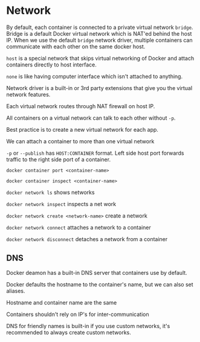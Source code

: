 # Network

By default, each container is connected to a private virtual network `bridge`. Bridge is a default Docker virtual
network which is NAT'ed behind the host IP. When we use the default `bridge` network driver, multiple containers can
communicate with each other on the same docker host.

`host` is a special network that skips virtual networking of Docker and attach containers directly to host interface.

`none` is like having computer interface which isn't attached to anything.

Network driver is a built-in or 3rd party extensions that give you the virtual network features.

Each virtual network routes through NAT firewall on host IP.

All containers on a virtual network can talk to each other without `-p`.

Best practice is to create a new virtual network for each app.

We can attach a container to more than one virtual network

`-p` or `--publish` has `HOST:CONTAINER` format. Left side host port forwards traffic to the right side port of a container.

`docker container port <container-name>`

`docker container inspect <container-name>`

`docker network ls` shows networks

`docker network inspect` inspects a net work

`docker network create <network-name>` create a network

`docker network connect` attaches a network to a container

`docker network disconnect` detaches a network from a container

## DNS

Docker deamon has a built-in DNS server that containers use by default.

Docker defaults the hostname to the container's name, but we can also set aliases.

Hostname and container name are the same

Containers shouldn't rely on IP's for inter-communication

DNS for friendly names is built-in if you use custom networks, it's recommended to always create custom networks.








